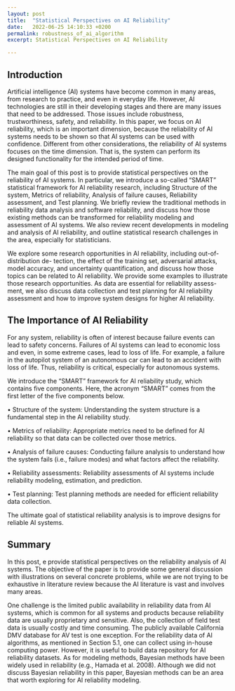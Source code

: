 ```yaml
---
layout: post
title:  "Statistical Perspectives on AI Reliability"
date:   2022-06-25 14:10:33 +0200
permalink: robustness_of_ai_algorithm
excerpt: Statistical Perspectives on AI Reliability

---
```



## Introduction

Artificial intelligence (AI) systems have become common in many areas, from research to
practice, and even in everyday life. However, AI technologies are still in their developing
stages and there are many issues that need to be addressed. Those issues include robustness,
trustworthiness, safety, and reliability. In this paper, we focus on AI reliability, which is an
important dimension, because the reliability of AI systems needs to be shown so that AI
systems can be used with confidence. Different from other considerations, the reliability of
AI systems focuses on the time dimension. That is, the system can perform its designed
functionality for the intended period of time.

The main goal of this post is to provide statistical perspectives on the reliability of
AI systems. In particular, we introduce a so-called “SMART” statistical framework for AI
reliability research, including Structure of the system, Metrics of reliability, Analysis of failure
causes, Reliability assessment, and Test planning. We briefly review the traditional methods
in reliability data analysis and software reliability, and discuss how those existing methods
can be transformed for reliability modeling and assessment of AI systems. We also review
recent developments in modeling and analysis of AI reliability, and outline statistical research
challenges in the area, especially for statisticians.

We explore some research opportunities in AI reliability, including out-of-distribution de-
tection, the effect of the training set, adversarial attacks, model accuracy, and uncertainty
quantification, and discuss how those topics can be related to AI reliability. We provide some
examples to illustrate those research opportunities. As data are essential for reliability assess-
ment, we also discuss data collection and test planning for AI reliability assessment and how
to improve system designs for higher AI reliability.

## The Importance of AI Reliability

For any system, reliability is often of interest because failure events can lead to safety concerns.
Failures of AI systems can lead to economic loss and even, in some extreme cases, lead to loss
of life. For example, a failure in the autopilot system of an autonomous car can lead to an
accident with loss of life. Thus, reliability is critical, especially for autonomous systems.

We introduce the “SMART” framework for AI reliability study, which contains five components. Here, the acronym “SMART” comes from the first letter of the five
components below.

• Structure of the system: Understanding the system structure is a fundamental step in the AI reliability study.

• Metrics of reliability: Appropriate metrics need to be defined for AI reliability so that data can be collected over those metrics.

• Analysis of failure causes: Conducting failure analysis to understand how the system fails (i.e., failure modes) and what factors affect the reliability.

• Reliability assessments: Reliability assessments of AI systems include reliability modeling, estimation, and prediction.

• Test planning: Test planning methods are needed for efficient reliability data collection.

The ultimate goal of statistical reliability analysis is to improve designs for reliable AI systems.

## Summary

In this post, e provide statistical perspectives on the reliability analysis of AI systems.
The objective of the paper is to provide some general discussion with illustrations on several
concrete problems, while we are not trying to be exhaustive in literature review because the
AI literature is vast and involves many areas.

One challenge is the limited public availability in reliability data from AI systems, which
is common for all systems and products because reliability data are usually proprietary and
sensitive. Also, the collection of field test data is usually costly and time consuming. The
publicly available California DMV database for AV test is one exception. For the reliability
data of AI algorithms, as mentioned in Section 5.1, one can collect using in-house computing
power. However, it is useful to build data repository for AI reliability datasets. As for modeling
methods, Bayesian methods have been widely used in reliability (e.g., Hamada et al. 2008).
Although we did not discuss Bayesian reliability in this paper, Bayesian methods can be an
area that worth exploring for AI reliability modeling.
